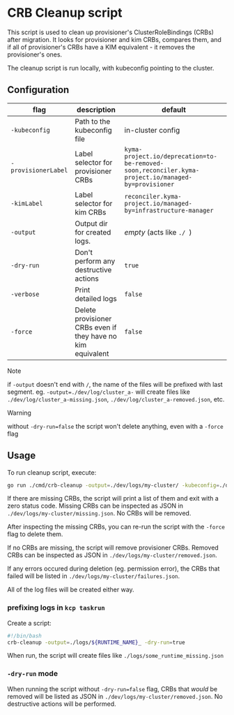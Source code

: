 # CRB Cleanup script

This script is used to clean up provisioner's ClusterRoleBindings (CRBs) after migration.
It looks for provisioner and kim CRBs, compares them,
and if all of provisioner's CRBs have a KIM equivalent - it removes the provisioner's ones.

The cleanup script is run locally, with kubeconfig pointing to the cluster.

## Configuration

| flag                | description                                                 | default                                                                                            |
| ------------------- | ----------------------------------------------------------- | -------------------------------------------------------------------------------------------------- |
| `-kubeconfig`       | Path to the kubeconfig file                                 | in-cluster config                                                                                  |
| `-provisionerLabel` | Label selector for provisioner CRBs                         | `kyma-project.io/deprecation=to-be-removed-soon,reconciler.kyma-project.io/managed-by=provisioner` |
| `-kimLabel`         | Label selector for kim CRBs                                 | `reconciler.kyma-project.io/managed-by=infrastructure-manager`                                     |
| `-output`           | Output dir for created logs.                                | _empty_ (acts like `./ `)                                                                          |
| `-dry-run`          | Don't perform any destructive actions                       | `true`                                                                                             |
| `-verbose`          | Print detailed logs                                         | `false`                                                                                            |
| `-force`            | Delete provisioner CRBs even if they have no kim equivalent | `false`                                                                                            |

> [!NOTE]
> if `-output` doesn't end with `/`, the name of the files will be prefixed with last segment.
> eg. `-output=./dev/log/cluster_a-` will create files like `./dev/log/cluster_a-missing.json`, `./dev/log/cluster_a-removed.json`, etc.

> [!WARNING]
> without `-dry-run=false` the script won't delete anything, even with a `-force` flag

## Usage

To run cleanup script, execute:

```bash
go run ./cmd/crb-cleanup -output=./dev/logs/my-cluster/ -kubeconfig=./dev/kubeconfig -dry-run=false
```

If there are missing CRBs, the script will print a list of them and exit with a zero status code.
Missing CRBs can be inspected as JSON in `./dev/logs/my-cluster/missing.json`. No CRBs will be removed.

After inspecting the missing CRBs, you can re-run the script with the `-force` flag to delete them.

If no CRBs are missing, the script will remove provisioner CRBs.
Removed CRBs can be inspected as JSON in `./dev/logs/my-cluster/removed.json`.

If any errors occured during deletion (eg. permission error), the CRBs that failed will be listed in `./dev/logs/my-cluster/failures.json`.

All of the log files will be created either way.

### prefixing logs in `kcp taskrun`

Create a script:

```bash
#!/bin/bash
crb-cleanup -output=./logs/${RUNTIME_NAME}_ -dry-run=true
```

When run, the script will create files like `./logs/some_runtime_missing.json`

### `-dry-run` mode

When running the script without `-dry-run=false` flag, CRBs that _would_ be removed will be listed as JSON in `./dev/logs/my-cluster/removed.json`.
No destructive actions will be performed.
